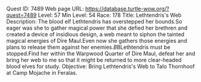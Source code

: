 Quest ID: 7489
Web page URL: https://database.turtle-wow.org/?quest=7489
Level: 57
Min Level: 54
Race: 178
Title: Lethtendris's Web
Description: The blood elf Lethtendris has overstepped her bounds.So eager was she to gather magical power that she defied her brethren and created a device of insidious design, a web meant to siphon the tainted magical energies of Dire Maul.Even now she gathers those energies and plans to release them against her enemies.$B$BLethtendris must be stopped.Find her within the Warpwood Quarter of Dire Maul, defeat her and bring her web to me so that it might be returned to more clear-headed blood elves for study.
Objective: Bring Lethtendris's Web to Talo Thornhoof at Camp Mojache in Feralas.
